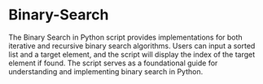 # Binary-Search
The Binary Search in Python script provides implementations for both iterative and recursive binary search algorithms. Users can input a sorted list and a target element, and the script will display the index of the target element if found. The script serves as a foundational guide for understanding and implementing binary search in Python.
